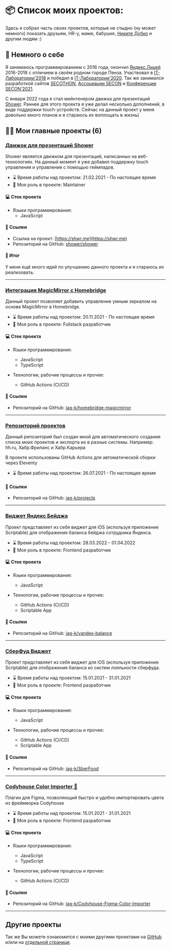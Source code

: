 
# 📦 Список моих проектов:

[//]: # ([English Version]&#40;/README.en.md&#41;)

Здесь я собрал часть своих проектов, которые не стыдно (ну может немного) показать друзьям, HR-у, маме,
бабушке, [Никите Дубко](https://github.com/MeFoDy) и другим людям :)

## 🧑 Немного о себе

Я занимаюсь программированием с 2016 года, окончил [Яндекс.Лицей](https://yandexlyceum.ru/) 2016-2018 с отличием
в своём родном городе Пенза. Участвовал в [IT-Лаборатории'2018](https://vk.com/wall-94462582_720) и победил в
[IT-Лаборатории'2020](https://secon.ru/news/161). Так же занимался разработкой сайтов
[SECOTHON](https://secothon.secon.ru), [Ассоциации SECON](https://secon.ru) и
[Конференции SECON'2021](https://2021.secon.ru).

С января 2022 года я стал мейнтенером движка для презентаций [Shower](https://shwr.me). Раннее для этого проекта я уже
делал несколько дополнений, в виде поддержки touch-устройств. Сейчас на данный проект у меня довольно много планов и я
стараюсь их воплощать в жизнь)

## 🧑‍💻 Мои главные проекты (6)


### [Движок для презентаций Shower](https://shwr.me)

Shower является движком для презентаций, написанных на веб-технологиях. 
На данный момент я уже добавил поддержку touch управления и управления с помощью геймпадов.

- ⌛️ Время работы над проектом: 21.02.2021 - По настоящее время
- 🙋 Моя роль в проекте: Maintainer

#### 💻 Стек проекта

- Языки программирования:
  - JavaScript
  
#### 🔗 Ссылки

- Ссылка на проект: [https://shwr.me](https://shwr.me)
- Репозиторий на GitHub: [shower/shower](https://github.com/shower/shower)

#### 📝 Итог

У меня ещё много идей по улучшению данного проекта и я стараюсь их реализовать.


----------------------------------------------------------------

### [Интеграция MagicMirror с Homebridge](https://github.com/jag-k/homebridge-magicmirror)

Данный проект позволяет добавить управление умным зеркалом на основе MagicMirror в Homebridge.

- ⌛️ Время работы над проектом: 20.11.2021 - По настоящее время
- 🙋 Моя роль в проекте: Fullstack разработчик

#### 💻 Стек проекта

- Языки программирования:
  - JavaScript
  - TypeScript
  
- Технологии, рабочие процессы и прочее:
  - GitHub Actions (CI/CD)
  
#### 🔗 Ссылки

- Репозиторий на GitHub: [jag-k/homebridge-magicmirror](https://github.com/jag-k/homebridge-magicmirror)


----------------------------------------------------------------

### [Репозиторий проектов](https://github.com/jag-k/projects)

Данный репозиторий был создан мной для автоматического создания списка моих проектов и экспорта их в разные системы. 
Например: hh.ru, Хабр.Фриланс и Хабр.Карьера

В проекте использованы GitHub Actions для автоматической сборки через Eleventy

- ⌛️ Время работы над проектом: 26.07.2021 - По настоящее время


#### 🔗 Ссылки

- Репозиторий на GitHub: [jag-k/projects](https://github.com/jag-k/projects)


----------------------------------------------------------------

### [Виджет Яндекс Бейджа](https://github.com/jag-k/yandex-balance)

Проект представляет из себя виджет для iOS (используя приложение Scriptable) для отображения баланса бейджа 
сотрудника Яндекса.

- ⌛️ Время работы над проектом: 28.03.2022 - 01.04.2022
- 🙋 Моя роль в проекте: Frontend разработчик

#### 💻 Стек проекта

- Языки программирования:
  - JavaScript
  
- Технологии, рабочие процессы и прочее:
  - GitHub Actions (CI/CD)
  - Scriptable App
  
#### 🔗 Ссылки

- Репозиторий на GitHub: [jag-k/yandex-balance](https://github.com/jag-k/yandex-balance)


----------------------------------------------------------------

### [СберФуд Виджет](https://github.com/jag-k/SberFood)

Проект представляет из себя виджет для iOS (используя приложение Scriptable) для отображения баланса 
из систем лояльности сберфуда.

- ⌛️ Время работы над проектом: 15.01.2021 - 31.01.2021
- 🙋 Моя роль в проекте: Frontend разработчик

#### 💻 Стек проекта

- Языки программирования:
  - JavaScript
  
- Технологии, рабочие процессы и прочее:
  - GitHub Actions (CI/CD)
  - Scriptable App
  
#### 🔗 Ссылки

- Репозиторий на GitHub: [jag-k/SberFood](https://github.com/jag-k/SberFood)


----------------------------------------------------------------

### [Codyhouse Color Importer 🎨](https://github.com/jag-k/Codyhouse-Figma-Color-Importer)

Плагин для Figma, позволяющий быстро и удобно импортировать цвета из фреймворка Codyhouse

- ⌛️ Время работы над проектом: 15.01.2021 - 31.01.2021
- 🙋 Моя роль в проекте: Frontend разработчик

#### 💻 Стек проекта

- Языки программирования:
  - JavaScript
  - TypeScript
  
- Технологии, рабочие процессы и прочее:
  - GitHub Actions (CI/CD)
  
#### 🔗 Ссылки

- Репозиторий на GitHub: [jag-k/Codyhouse-Figma-Color-Importer](https://github.com/jag-k/Codyhouse-Figma-Color-Importer)


----------------------------------------------------------------


## Другие проекты

Так же Вы можете ознакомится с моими другими проектами на [GitHub](https://github.com/jag-k?tab=repositories) и/или
на [отдельной странице](/other.md). 
